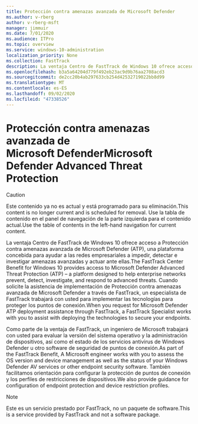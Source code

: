 ```yaml
---
title: Protección contra amenazas avanzada de Microsoft Defender
ms.author: v-rberg
author: v-rberg-msft
manager: jimmuir
ms.date: 7/01/2020
ms.audience: ITPro
ms.topic: overview
ms.service: windows-10-administration
localization_priority: None
ms.collection: FastTrack
description: La ventaja Centro de FastTrack de Windows 10 ofrece acceso a la protección contra amenazas avanzada de Microsoft Defender (ATP), un nuevo servicio concebido para ayudar a las redes empresariales a impedir, detectar e investigar amenazas avanzadas y actuar ante ellas.
ms.openlocfilehash: b3a5a64204d779f492eb23ac9d9b76aa2708acd3
ms.sourcegitcommit: de2cc20b4ab297633cb254d42532719022bb8d99
ms.translationtype: MT
ms.contentlocale: es-ES
ms.lasthandoff: 09/02/2020
ms.locfileid: "47338526"
---
```

# <a name="microsoft-defender-advanced-threat-protection"></a><span data-ttu-id="0a347-103">Protección contra amenazas avanzada de Microsoft Defender</span><span class="sxs-lookup"><span data-stu-id="0a347-103">Microsoft Defender Advanced Threat Protection</span></span>

> [!CAUTION]
> <span data-ttu-id="0a347-104">Este contenido ya no es actual y está programado para su eliminación.</span><span class="sxs-lookup"><span data-stu-id="0a347-104">This content is no longer current and is scheduled for removal.</span></span> <span data-ttu-id="0a347-105">Use la tabla de contenido en el panel de navegación de la parte izquierda para el contenido actual.</span><span class="sxs-lookup"><span data-stu-id="0a347-105">Use the table of contents in the left-hand navigation for current content.</span></span>

<span data-ttu-id="0a347-106">La ventaja Centro de FastTrack de Windows 10 ofrece acceso a Protección contra amenazas avanzada de Microsoft Defender (ATP), una plataforma concebida para ayudar a las redes empresariales a impedir, detectar e investigar amenazas avanzadas y actuar ante ellas.</span><span class="sxs-lookup"><span data-stu-id="0a347-106">The FastTrack Center Benefit for Windows 10 provides access to Microsoft Defender Advanced Threat Protection (ATP) – a platform designed to help enterprise networks prevent, detect, investigate, and respond to advanced threats.</span></span> <span data-ttu-id="0a347-107">Cuando solicite la asistencia de implementación de Protección contra amenazas avanzada de Microsoft Defender a través de FastTrack, un especialista de FastTrack trabajará con usted para implementar las tecnologías para proteger los puntos de conexión.</span><span class="sxs-lookup"><span data-stu-id="0a347-107">When you request for Microsoft Defender ATP deployment assistance through FastTrack, a FastTrack Specialist works with you to assist with deploying the technologies to secure your endpoints.</span></span>

<span data-ttu-id="0a347-108">Como parte de la ventaja de FastTrack, un ingeniero de Microsoft trabajará con usted para evaluar la versión del sistema operativo y la administración de dispositivos, así como el estado de los servicios antivirus de Windows Defender u otro software de seguridad de puntos de conexión.</span><span class="sxs-lookup"><span data-stu-id="0a347-108">As part of the FastTrack Benefit, A Microsoft engineer works with you to assess the OS version and device management as well as the status of your Windows Defender AV services or other endpoint security software.</span></span> <span data-ttu-id="0a347-109">También facilitamos orientación para configurar la protección de puntos de conexión y los perfiles de restricciones de dispositivos.</span><span class="sxs-lookup"><span data-stu-id="0a347-109">We also provide guidance for configuration of endpoint protection and device restriction profiles.</span></span>  

> [!NOTE]
> <span data-ttu-id="0a347-110">Este es un servicio prestado por FastTrack, no un paquete de software.</span><span class="sxs-lookup"><span data-stu-id="0a347-110">This is a service provided by FastTrack and not a software package.</span></span> 

